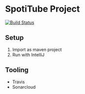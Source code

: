 # SpotiTube Project
[![Build Status](https://travis-ci.org/MaartenGDev/spotitube.svg?branch=master)](https://travis-ci.org/MaartenGDev/spotitube)

## Setup
1. Import as maven project
2. Run with IntelliJ

## Tooling
- Travis
- Sonarcloud